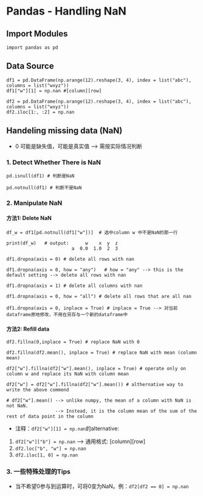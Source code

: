 
# Pandas - Handling NaN

## Import Modules
```
import pandas as pd 
```

## Data Source
```
df1 = pd.DataFrame(np.arange(12).reshape(3, 4), index = list("abc"), columns = list("wxyz"))
df1["w"][1] = np.nan #[column][row]
```
```
df2 = pd.DataFrame(np.arange(12).reshape(3, 4), index = list("abc"), columns = list("wxyz"))
df2.iloc[1:, :2] = np.nan
```

## Handeling missing data (NaN)
- 0 可能是缺失值，可能是真实值 --> 需按实际情况判断

### 1. Detect Whether There is NaN
```
pd.isnull(df1) # 判断是NaN

pd.notnull(df1) # 判断不是NaN
```
### 2. Manipulate NaN 
#### 方法1: Delete NaN
```     
df_w = df1[pd.notnull(df1["w"])]  # 选中column w 中不是NaN的那一行

print(df_w)   # output:      w    x  y  z
                        a  0.0  1.0  2  3

df1.dropna(axis = 0) # delete all rows with nan

df1.dropna(axis = 0, how = "any")   # how = "any" --> this is the default setting --> delete all rows with nan

df1.dropna(axis = 1) # delete all columns with nan

df1.dropna(axis = 0, how = "all") # delete all rows that are all nan

df1.dropna(axis = 0, inplace = True) # inplace = True --> 对当前dataframe原地修改，不用在另存与一个新的dataframe中
```

#### 方法2: Refill data
```
df2.fillna(0,inplace = True) # replace NaN with 0 

df2.fillna(df2.mean(), inplace = True) # replace NaN with mean (column mean)

df2["w"].fillna(df2["w"].mean(), inplace = True) # operate only on column w and replace its NaN with column mean

df2["w"] = df2["w"].fillna(df2["w"].mean()) # althernative way to write the above commend

# df2["w"].mean() --> unlike numpy, the mean of a column with NaN is not NaN. 
                  --> Instead, it is the column mean of the sum of the rest of data point in the column 
```
- 注释：`df2["w"][1] = np.nan`的alternative: 
1. `df2["w"]["b"] = np.nan` --> 通用格式: [column][row]
2. `df2.loc["b", "w"] = np.nan`
3. `df2.iloc[1, 0] = np.nan`

### 3. 一些特殊处理的Tips
- 当不希望0参与到运算时，可将0变为NaN。例：`df2[df2 == 0] = np.nan`



